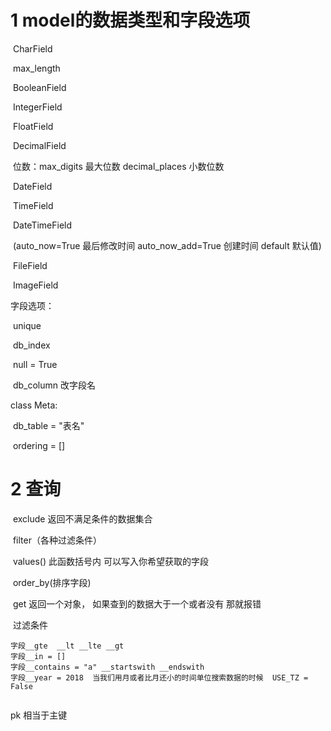 # 1 model的数据类型和字段选项

​	CharField

​		max_length

​	BooleanField

​	IntegerField

​	FloatField

​	DecimalField

​		位数：max_digits 最大位数   decimal_places 小数位数

​	DateField

​	TimeField

​	DateTimeField

​		(auto_now=True 最后修改时间  auto_now_add=True 创建时间  default 默认值)

​	FileField

​	ImageField

字段选项：

​	unique

​	db_index

​	null = True

​	db_column 改字段名

class Meta:

​	db_table = "表名"

​	ordering = []

# 2 查询

​	exclude 返回不满足条件的数据集合

​	filter（各种过滤条件）

​	values() 此函数括号内 可以写入你希望获取的字段

​	order_by(排序字段)

​	get  返回一个对象， 如果查到的数据大于一个或者没有 那就报错

​	过滤条件

~~~
字段__gte  __lt __lte __gt
字段__in = []
字段__contains = "a" __startswith __endswith
字段__year = 2018  当我们用月或者比月还小的时间单位搜索数据的时候  USE_TZ = False
   
~~~



pk 相当于主键